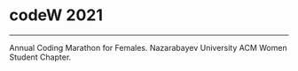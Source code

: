 # codeW 2021
***
Annual Coding Marathon for Females. Nazarabayev University ACM Women Student Chapter.
